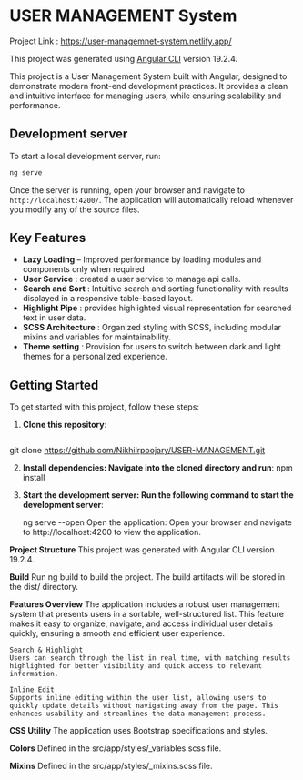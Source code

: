 # USER MANAGEMENT System

Project Link : https://user-managemnet-system.netlify.app/

This project was generated using [Angular CLI](https://github.com/angular/angular-cli) version 19.2.4.

This project is a User Management System built with Angular, designed to demonstrate modern front-end development practices. It provides a clean and intuitive interface for managing users, while ensuring scalability and performance.

## Development server

To start a local development server, run:

```bash
ng serve
```

Once the server is running, open your browser and navigate to `http://localhost:4200/`. The application will automatically reload whenever you modify any of the source files.

## Key Features
- **Lazy Loading** – Improved performance by loading modules and components only when required
- **User Service** : created a user service to manage api calls.
- **Search and Sort** : Intuitive search and sorting functionality with results displayed in a responsive table-based layout.
- **Highlight Pipe** : provides highlighted visual representation for searched text in user data.
- **SCSS Architecture** : Organized styling with SCSS, including modular mixins and variables for maintainability.
- **Theme setting** : Provision for users to switch between dark and light themes for a personalized experience.

## Getting Started

To get started with this project, follow these steps:

1. **Clone this repository**:
   ```bash
  git clone https://github.com/Nikhilrpoojary/USER-MANAGEMENT.git

2. **Install dependencies: Navigate into the cloned directory and run**:
   npm install

3. **Start the development server: Run the following command to start the development server**:

   ng serve --open
   Open the application: Open your browser and navigate to http://localhost:4200 to view the application.

**Project Structure**
This project was generated with Angular CLI version 19.2.4.

**Build**
Run ng build to build the project. The build artifacts will be stored in the dist/ directory.


**Features Overview**
    The application includes a robust user management system that presents users in a sortable, well-structured list. This feature makes it easy to organize, navigate, and access individual user details quickly, ensuring a smooth and efficient user experience.

    Search & Highlight
    Users can search through the list in real time, with matching results highlighted for better visibility and quick access to relevant information.

    Inline Edit
    Supports inline editing within the user list, allowing users to quickly update details without navigating away from the page. This enhances usability and streamlines the data management process.

**CSS Utility**
The application uses Bootstrap specifications and styles.

**Colors**
Defined in the src/app/styles/_variables.scss file.

**Mixins**
Defined in the src/app/styles/_mixins.scss file.
